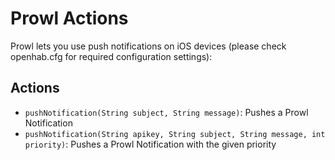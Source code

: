 # Prowl Actions

Prowl lets you use push notifications on iOS devices (please check openhab.cfg for required configuration settings):

## Actions

- `pushNotification(String subject, String message)`: Pushes a Prowl Notification
- `pushNotification(String apikey, String subject, String message, int priority)`: Pushes a Prowl Notification with the given priority

